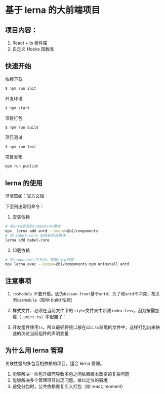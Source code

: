 # 基于 lerna 的大前端项目

## 项目内容：

1. React + ts 组件库
2. 自定义 Hooks 函数库

## 快速开始

依赖下载

```bash
$ npm run init
```

开发环境

```bash
$ npm start
```

项目打包

```bash
$ npm run build
```

项目测试

```bash
$ npm run test
```

项目发布

```bash
npm run publish
```

## lerna 的使用

详情查阅：[官方文档](https://github.com/lerna/lerna)

下面列出常用命令：

1. 安装依赖

```bash
# 将antd安装到component模块
npx  lerna add antd --scope=@b1/components
# 将 babel-core 安装到所有模块
lerna add babel-core
```

2. 卸载依赖

```bash
# 在components中执行，卸载antd依赖
npx lerna exec --scope=@b1/components npm uninstall antd
```

## 注意事项

1. `cssModule` 不要开启。因为`biosan-front`基于`antd`，为了和`antd`不冲突，故关闭`cssModule`（影响 build 性能）
2. 样式文件，必须在当前文件下的 `style`文件夹中新建`index.less`。因为按需加载（`.umirc.ts`）中配置了：

3. 开发组件使用`ts`。所以最好将接口放在以`d.ts`结尾的文件中，这样打包出来快速的浏览当前组件的声明变量

## 为什么用 lerna 管理

关联性强的多包互相依赖的项目，适合 lerna 管理。

1. 能够解决一些包升级而导致多包之间依赖版本改变的复杂问题
2. 能够解决多个管理项目出现问题，难以定位的窘境
3. 避免分包时，公共依赖重复引入打包（如 react, moment）

